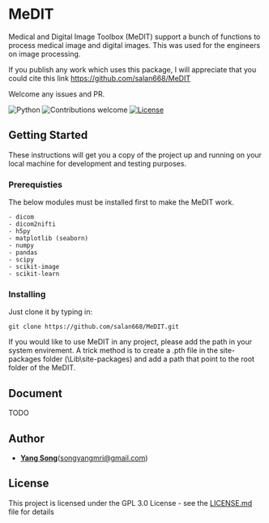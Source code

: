 # MeDIT

Medical and Digital Image Toolbox (MeDIT) support a bunch of functions to process medical image and digital images. This was used for the engineers on image processing. 

If you publish any work which uses this package, I will appreciate that you could cite this link https://github.com/salan668/MeDIT

Welcome any issues and PR. 

![Python](https://img.shields.io/badge/python-v3.6-blue.svg)
![Contributions welcome](https://img.shields.io/badge/contributions-welcome-orange.svg)
[![License](https://img.shields.io/badge/license-GPL3.0-blue.svg)](https://www.gnu.org/licenses/gpl-3.0.en.html)

## Getting Started
These instructions will get you a copy of the project up and running on your local machine for development and testing purposes. 

### Prerequisties
The below modules must be installed first to make the MeDIT work. 

```
- dicom
- dicom2nifti
- h5py
- matplotlib (seaborn)
- numpy
- pandas
- scipy
- scikit-image
- scikit-learn
```

### Installing
Just clone it by typing in:

```
git clone https://github.com/salan668/MeDIT.git
```
If you would like to use MeDIT in any project, please add the path in your system envirement. A trick method is to create a .pth file in the site-packages folder (<Your own python folder>\Lib\site-packages) and add a path that point to the root folder of the MeDIT.


## Document
TODO

## Author
- [**Yang Song**](https://github.com/salan668)(songyangmri@gmail.com)

## License 
This project is licensed under the GPL 3.0 License - see the [LICENSE.md](https://github.com/salan668/FAP/blob/master/LICENSE) file for details

